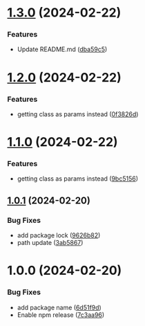 # [1.3.0](https://github.com/Netcentric/eddys-custom-element/compare/v1.2.0...v1.3.0) (2024-02-22)


### Features

* Update README.md ([dba59c5](https://github.com/Netcentric/eddys-custom-element/commit/dba59c5bdf88a5347371a8b6828b29a8a1110af2))

# [1.2.0](https://github.com/Netcentric/eddys-custom-element/compare/v1.1.0...v1.2.0) (2024-02-22)


### Features

* getting class as params instead ([0f3826d](https://github.com/Netcentric/eddys-custom-element/commit/0f3826d1b9e28d8ed23238577cd4f56817a9475e))

# [1.1.0](https://github.com/Netcentric/eddys-custom-element/compare/v1.0.1...v1.1.0) (2024-02-22)


### Features

* getting class as params instead ([9bc5156](https://github.com/Netcentric/eddys-custom-element/commit/9bc5156abc83e8ef00d03fceb39c1f5ada42f6cd))

## [1.0.1](https://github.com/Netcentric/eddys-custom-element/compare/v1.0.0...v1.0.1) (2024-02-20)


### Bug Fixes

* add package lock ([9626b82](https://github.com/Netcentric/eddys-custom-element/commit/9626b82c1199012360427ed8d1ca0665ec3adcfd))
* path update ([3ab5867](https://github.com/Netcentric/eddys-custom-element/commit/3ab58673ac57089b1028e6863a23f2b9750cae8a))

# 1.0.0 (2024-02-20)


### Bug Fixes

* add package name ([6d51f9d](https://github.com/Netcentric/eddys-custom-element/commit/6d51f9d0baf9f1bcdf6e0a01c820313112542de0))
* Enable npm release ([7c3aa96](https://github.com/Netcentric/eddys-custom-element/commit/7c3aa9671c4eec9401da477000f02045f6959170))

